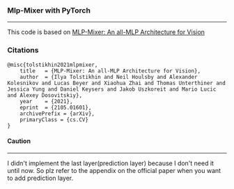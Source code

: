 ### Mlp-Mixer with PyTorch

---

This code is based on [MLP-Mixer: An all-MLP Architecture for Vision](https://arxiv.org/abs/2105.01601)

### Citations

```
@misc{tolstikhin2021mlpmixer,
    title   = {MLP-Mixer: An all-MLP Architecture for Vision},
    author  = {Ilya Tolstikhin and Neil Houlsby and Alexander Kolesnikov and Lucas Beyer and Xiaohua Zhai and Thomas Unterthiner and Jessica Yung and Daniel Keysers and Jakob Uszkoreit and Mario Lucic and Alexey Dosovitskiy},
    year    = {2021},
    eprint  = {2105.01601},
    archivePrefix = {arXiv},
    primaryClass = {cs.CV}
}
```

#### Caution

---

I didn't implement the last layer(prediction layer) because I don't need it until now.
So plz refer to the appendix on the official paper when you want to add prediction layer.
